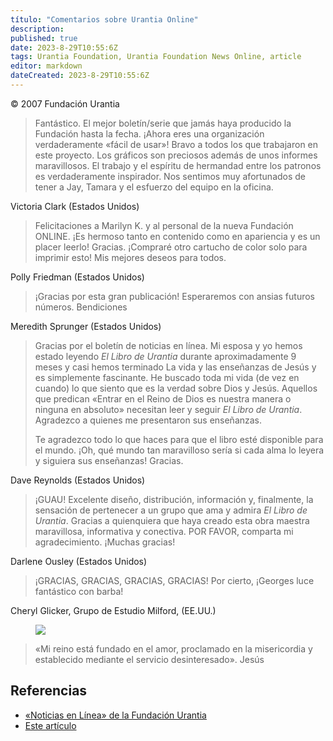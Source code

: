 ```yaml
---
título: "Comentarios sobre Urantia Online"
description: 
published: true
date: 2023-8-29T10:55:6Z
tags: Urantia Foundation, Urantia Foundation News Online, article
editor: markdown
dateCreated: 2023-8-29T10:55:6Z
---
```


<p class="tema v-card v-sheet--gris claro aclarar-3 px-2">© 2007 Fundación Urantia</p>


> Fantástico. El mejor boletín/serie que jamás haya producido la Fundación hasta la fecha. ¡Ahora eres una organización verdaderamente «fácil de usar»! Bravo a todos los que trabajaron en este proyecto. Los gráficos son preciosos además de unos informes maravillosos. El trabajo y el espíritu de hermandad entre los patronos es verdaderamente inspirador. Nos sentimos muy afortunados de tener a Jay, Tamara y el esfuerzo del equipo en la oficina.

Victoria Clark (Estados Unidos)

> Felicitaciones a Marilyn K. y al personal de la nueva Fundación ONLINE. ¡Es hermoso tanto en contenido como en apariencia y es un placer leerlo! Gracias. ¡Compraré otro cartucho de color solo para imprimir esto! Mis mejores deseos para todos.

Polly Friedman (Estados Unidos)

> ¡Gracias por esta gran publicación! Esperaremos con ansias futuros números.
> Bendiciones

Meredith Sprunger (Estados Unidos)

> Gracias por el boletín de noticias en línea. Mi esposa y yo hemos estado leyendo _El Libro de Urantia_ durante aproximadamente 9 meses y casi hemos terminado La vida y las enseñanzas de Jesús y es simplemente fascinante. He buscado toda mi vida (de vez en cuando) lo que siento que es la verdad sobre Dios y Jesús. Aquellos que predican «Entrar en el Reino de Dios es nuestra manera o ninguna en absoluto» necesitan leer y seguir _El Libro de Urantia_. Agradezco a quienes me presentaron sus enseñanzas.
> 
> Te agradezco todo lo que haces para que el libro esté disponible para el mundo. ¡Oh, qué mundo tan maravilloso sería si cada alma lo leyera y siguiera sus enseñanzas! Gracias.

Dave Reynolds (Estados Unidos)

> ¡GUAU! Excelente diseño, distribución, información y, finalmente, la sensación de pertenecer a un grupo que ama y admira _El Libro de Urantia_. Gracias a quienquiera que haya creado esta obra maestra maravillosa, informativa y conectiva. POR FAVOR, comparta mi agradecimiento. ¡Muchas gracias!

Darlene Ousley (Estados Unidos)

> ¡GRACIAS, GRACIAS, GRACIAS, GRACIAS! Por cierto, ¡Georges luce fantástico con barba!

Cheryl Glicker, Grupo de Estudio Milford, (EE.UU.)

<figure id="Figure_1" class="image urantiapedia">
<img src="/image/article/UF_News_Online/2007_09/040.jpg">
</figure>

> «Mi reino está fundado en el amor, proclamado en la misericordia y establecido mediante el servicio desinteresado». Jesús


## Referencias

- [«Noticias en Línea» de la Fundación Urantia](https://www.urantia.org/es/fundacion-urantia/archivos-de-boletin)
- [Este artículo](https://www.urantia.org/news/2007-09/comments-urantia-online-april-2007)


